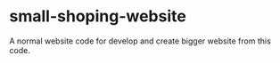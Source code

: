 # small-shoping-website
A normal website code for develop and create bigger website from this code.
